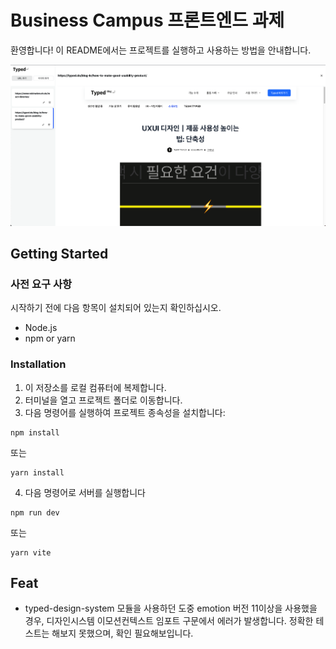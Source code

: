 # Business Campus 프론트엔드 과제
환영합니다! 이 README에서는 프로젝트를 실행하고 사용하는 방법을 안내합니다.

![result](./public/homepage.png)


## Getting Started

### 사전 요구 사항

시작하기 전에 다음 항목이 설치되어 있는지 확인하십시오.
- Node.js
- npm or yarn

### Installation

1. 이 저장소를 로컬 컴퓨터에 복제합니다.
2. 터미널을 열고 프로젝트 폴더로 이동합니다.
3. 다음 명령어를 실행하여 프로젝트 종속성을 설치합니다:
```shell
npm install
```
또는

```shell
yarn install
```
4. 다음 명령어로 서버를 실행합니다

```shell
npm run dev
```

또는

```shell
yarn vite
```

## Feat

- typed-design-system 모듈을 사용하던 도중 emotion 버전 11이상을 사용했을 경우, 디자인시스템 이모션컨텍스트 임포트 구문에서 에러가 발생합니다. 정확한 테스트는 해보지 못했으며, 확인 필요해보입니다.
